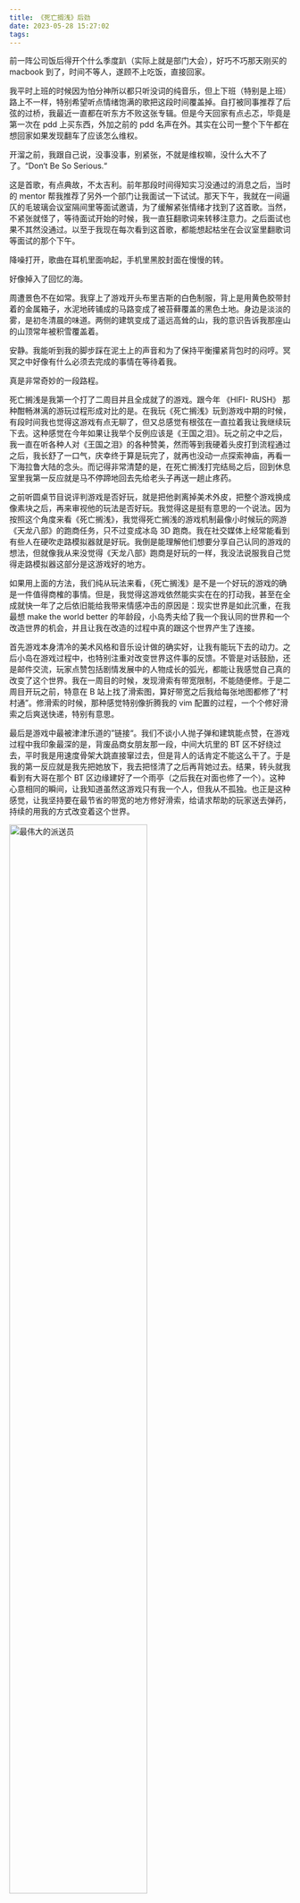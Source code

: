```yaml
---
title: 《死亡搁浅》后劲
date: 2023-05-28 15:27:02
tags:
---
```

前一阵公司饭后得开个什么季度趴（实际上就是部门大会），好巧不巧那天刚买的 macbook 到了，时间不等人，遂顾不上吃饭，直接回家。

我平时上班的时候因为怕分神所以都只听没词的纯音乐，但上下班（特别是上班）路上不一样，特别希望听点情绪饱满的歌把这段时间覆盖掉。自打被同事推荐了后弦的过桥，我最近一直都在听东方不败这张专辑。但是今天回家有点忐忑，毕竟是第一次在 pdd 上买东西，外加之前的 pdd 名声在外。其实在公司一整个下午都在想回家如果发现翻车了应该怎么维权。

开溜之前，我跟自己说，没事没事，别紧张，不就是维权嘛，没什么大不了了。“Don‘t Be So Serious.“

这是首歌，有点典故，不太吉利。前年那段时间得知实习没通过的消息之后，当时的 mentor 帮我推荐了另外一个部门让我面试一下试试。那天下午，我就在一间逼仄的毛玻璃会议室隔间里等面试邀请，为了缓解紧张情绪才找到了这首歌。当然，不紧张就怪了，等待面试开始的时候，我一直狂翻歌词来转移注意力。之后面试也果不其然没通过。以至于我现在每次看到这首歌，都能想起枯坐在会议室里翻歌词等面试的那个下午。

降噪打开，歌曲在耳机里面响起，手机里黑胶封面在慢慢的转。

好像掉入了回忆的海。

周遭景色不在如常。我穿上了游戏开头布里吉斯的白色制服，背上是用黄色胶带封着的金属箱子，水泥地砖铺成的马路变成了被苔藓覆盖的黑色土地。身边是淡淡的雾，是初冬清晨的味道。两侧的建筑变成了遥远高耸的山，我的意识告诉我那座山的山顶常年被积雪覆盖着。

安静。我能听到我的脚步踩在泥土上的声音和为了保持平衡攥紧背包时的闷哼。冥冥之中好像有什么必须去完成的事情在等待着我。

真是非常奇妙的一段路程。

死亡搁浅是我第一个打了二周目并且全成就了的游戏。跟今年 《HIFI- RUSH》 那种酣畅淋漓的游玩过程形成对比的是。在我玩《死亡搁浅》玩到游戏中期的时候，有段时间我也觉得这游戏有点无聊了，但又总感觉有根弦在一直拉着我让我继续玩下去。这种感觉在今年如果让我举个反例应该是《王国之泪》。玩之前之中之后，我一直在听各种人对《王国之泪》的各种赞美，然而等到我硬着头皮打到流程通过之后，我长舒了一口气，庆幸终于算是玩完了，就再也没动一点探索神庙，再看一下海拉鲁大陆的念头。而记得非常清楚的是，在死亡搁浅打完结局之后，回到休息室里我第一反应就是马不停蹄地回去先给老头子再送一趟止疼药。

之前听圆桌节目说评判游戏是否好玩，就是把他剥离掉美术外皮，把整个游戏换成像素块之后，再来审视他的玩法是否好玩。我觉得这是挺有意思的一个说法。因为按照这个角度来看《死亡搁浅》，我觉得死亡搁浅的游戏机制最像小时候玩的网游《天龙八部》的跑商任务，只不过变成冰岛 3D 跑商。我在社交媒体上经常能看到有些人在硬吹走路模拟器就是好玩。我倒是能理解他们想要分享自己认同的游戏的想法，但就像我从来没觉得《天龙八部》跑商是好玩的一样，我没法说服我自己觉得走路模拟器这部分是这游戏好的地方。
 
如果用上面的方法，我们纯从玩法来看，《死亡搁浅》是不是一个好玩的游戏的确是一件值得商榷的事情。但是，我觉得这游戏依然能实实在在的打动我，甚至在全成就快一年了之后依旧能给我带来情感冲击的原因是：现实世界是如此沉重，在我最想 make the world better 的年龄段，小岛秀夫给了我一个我认同的世界和一个改造世界的机会，并且让我在改造的过程中真的跟这个世界产生了连接。

首先游戏本身清冷的美术风格和音乐设计做的确实好，让我有能玩下去的动力。之后小岛在游戏过程中，也特别注重对改变世界这件事的反馈。不管是对话鼓励，还是邮件交流，玩家点赞包括剧情发展中的人物成长的弧光，都能让我感觉自己真的改变了这个世界。我在一周目的时候，发现滑索有带宽限制，不能随便修。于是二周目开玩之前，特意在 B 站上找了滑索图，算好带宽之后我给每张地图都修了“村村通”。修滑索的时候，那种感觉特别像折腾我的 vim 配置的过程，一个个修好滑索之后爽送快递，特别有意思。

最后是游戏中最被津津乐道的”链接“。我们不谈小人抛子弹和建筑能点赞，在游戏过程中我印象最深的是，背废品商女朋友那一段，中间大坑里的 BT 区不好绕过去，平时我是用速度骨架大跳直接窜过去，但是背人的话肯定不能这么干了。于是我的第一反应就是我先把她放下，我去把怪清了之后再背她过去。结果，转头就我看到有大哥在那个 BT 区边缘建好了一个雨亭（之后我在对面也修了一个）。这种心意相同的瞬间，让我知道虽然这游戏只有我一个人，但我从不孤独。也正是这种感觉，让我坚持要在最节省的带宽的地方修好滑索，给请求帮助的玩家送去弹药，持续的用我的方式改变着这个世界。

<img src="https://i.niupic.com/images/2023/12/24/egE9.jpg" width = "70%" alt="最伟大的派送员" align="center" integrity="unsafe-inline"/>

<br/>

所以我觉得能坚持玩通关这游戏，并且真玩完之后还觉得这游戏不错的玩家。大多数肯定不是被游戏机制所吸引，肯定也是受到了某种感召。肯定是责任心，同理心，善良，有规划，有条理，真挚，耐心，理想主义，正义感等等若干条良好品格中，能在自我评价中或多或少的认为自己符合其中一条或者几条的人。而且，我偏激的认为，能欣赏这种快乐是有门槛的。

我觉得能找到这样的玩家并给这样的玩家安利这款游戏，也算是除了在游戏之内跟 npc，其他网络玩家建立“连接”以外，在游戏之外在现实中，我自以为的建立连接的另一种方式。也是我给自己领取的我的《死亡搁浅》的第 541 个任务。

欢迎你也加入最伟大的派送员行列。
